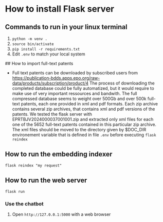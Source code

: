 # How to install Flask server

## Commands to run in your linux terminal

1. ```python -m venv .```
2. ```source bin/activate```
3. ```pip install -r requirements.txt```
4. Edit ```.env``` to match your local system

## How to import full-text patents

- Full text patents can be downloaded by subscribed users from 
<https://publication-bdds.apps.epo.org/raw-data/products/subscription/product/4>
The process of downloading the completed database could be fully automatized, but it would require to make use of very important ressources and bandwith. The full compressed database seems to weight over 500Gb and over 500k full-text patents, each one provided in xml and pdf formats.
Each zip archive contains several zip archives, that contains xml and pdf versions of the patents. We tested the flask server with EPRTBJV2024000037001001.zip and extracted only xml files for each one of the 5652 full-text patents contained in this particular zip archive.
The xml files should be moved to the directory given by $DOC_DIR environement variable that is defined in file ```.env``` before executing ```flask reindex```

## How to run the embedding indexer

```flask reindex "my request"```

## How to run the web server

```flask run```

### Use the chatbot

1. Open ```http://127.0.0.1:5000``` with a web browser
